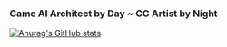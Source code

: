 ### Game AI Architect by Day ~ CG Artist by Night
[![Anurag's GitHub stats](https://github-readme-stats.vercel.app/api?username=zikorano)](https://github.com/anuraghazra/github-readme-stats)
